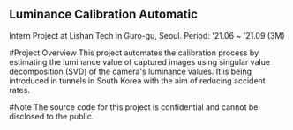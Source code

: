 ## Luminance Calibration Automatic
Intern Project at Lishan Tech in Guro-gu, Seoul.
Period: '21.06 ~ '21.09 (3M)

#Project Overview
This project automates the calibration process by estimating the luminance value of captured images using singular value decomposition (SVD) of the camera's luminance values. It is being introduced in tunnels in South Korea with the aim of reducing accident rates.

#Note
The source code for this project is confidential and cannot be disclosed to the public.


